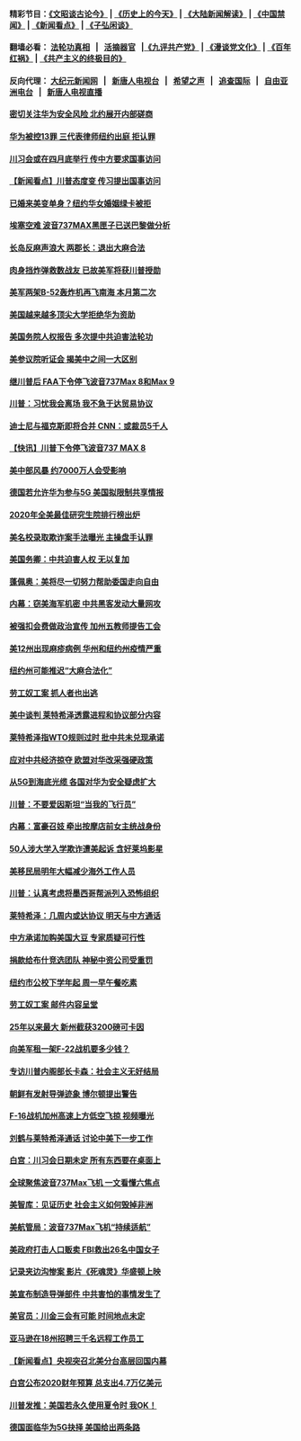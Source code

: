 #### 精彩节目：[《文昭谈古论今》](http://134.209.198.168/wenzhao) | [《历史上的今天》](http://134.209.198.168/today-in-history) | [《大陆新闻解读》](http://134.209.198.168/ntdtv-comedy) | [《中国禁闻》](http://134.209.198.168/ntdtv-news) | [《新闻看点》](http://134.209.198.168/news-insight) | [《子弘闲谈》](http://134.209.198.168/zihongxiantan/) 

 #### 翻墙必看： [法轮功真相](http://134.209.198.168:10000/videos/truth.html) &nbsp;&nbsp;|&nbsp;&nbsp; [活摘器官](http://134.209.198.168:10000/videos/res/Organs/) &nbsp;&nbsp;|[《九评共产党》](http://134.209.198.168:10000/videos/jiuping) | [《漫谈党文化》](http://134.209.198.168:10000/videos/mtdwh) | [《百年红祸》](http://134.209.198.168:10000/videos/bnhh) | [《共产主义的终极目的》](http://134.209.198.168:10000/videos/res/zjmd) 

 #### 反向代理： [大纪元新闻网](http://134.209.198.168:10080/) &nbsp;&nbsp;|&nbsp;&nbsp; [新唐人电视台](http://134.209.198.168:8000/) &nbsp;&nbsp;|&nbsp;&nbsp; [希望之声](http://134.209.198.168:8200/) &nbsp;&nbsp;|&nbsp;&nbsp; [追查国际](http://134.209.198.168:10010/) &nbsp;&nbsp;|&nbsp;&nbsp; [自由亚洲电台](http://134.209.198.168:9800/) &nbsp;&nbsp;|&nbsp;&nbsp; [新唐人电视直播](http://134.209.198.168/) 

#### [密切关注华为安全风险 北约展开内部磋商](../pages/nsc412/n11113653.md?t=03141836) 

#### [华为被控13罪 三代表律师纽约出庭 拒认罪](../pages/nsc412/n11113444.md?t=03141836) 

#### [川习会或在四月底举行 传中方要求国事访问](../pages/nsc412/n11113391.md?t=03141836) 

#### [【新闻看点】川普态度变 传习提出国事访问](../pages/nsc412/n11113351.md?t=03141836) 

#### [已婚来美变单身？纽约华女婚姻绿卡被拒](../pages/nsc412/n11112063.md?t=03141836) 

#### [埃塞空难 波音737MAX黑匣子已送巴黎做分析](../pages/nsc412/n11112958.md?t=03141836) 

#### [长岛反麻声浪大 两郡长：退出大麻合法](../pages/nsc412/n11112066.md?t=03141836) 

#### [肉身挡炸弹救数战友 已故美军将获川普授勋](../pages/nsc412/n11112587.md?t=03141836) 

#### [美军两架B-52轰炸机再飞南海 本月第二次](../pages/nsc412/n11112258.md?t=03141836) 

#### [美国越来越多顶尖大学拒绝华为资助](../pages/nsc412/n11111729.md?t=03141836) 

#### [美国务院人权报告 多次提中共迫害法轮功](../pages/nsc412/n11111708.md?t=03141836) 

#### [美参议院听证会 揭美中之间一大区别](../pages/nsc412/n11111663.md?t=03141836) 

#### [继川普后 FAA下令停飞波音737Max 8和Max 9](../pages/nsc412/n11111489.md?t=03141836) 

#### [川普：习忧我会离场 我不急于达贸易协议](../pages/nsc412/n11111521.md?t=03141836) 

#### [迪士尼与福克斯即将合并 CNN：或裁员5千人](../pages/nsc412/n11111221.md?t=03141836) 

#### [【快讯】川普下令停飞波音737 MAX 8](../pages/nsc412/n11111226.md?t=03141836) 

#### [美中部风暴 约7000万人会受影响](../pages/nsc412/n11111164.md?t=03141836) 

#### [德国若允许华为参与5G 美国拟限制共享情报](../pages/nsc412/n11111029.md?t=03141836) 

#### [2020年全美最佳研究生院排行榜出炉](../pages/nsc412/n11110786.md?t=03141836) 

#### [美名校录取欺诈案手法曝光 主操盘手认罪](../pages/nsc412/n11110772.md?t=03141836) 

#### [美国务卿：中共迫害人权 无以复加](../pages/nsc412/n11110966.md?t=03141836) 

#### [蓬佩奥：美将尽一切努力帮助委国走向自由](../pages/nsc412/n11110670.md?t=03141836) 

#### [内幕：窃美海军机密 中共黑客发动大量网攻](../pages/nsc412/n11110402.md?t=03141836) 

#### [被强扣会费做政治宣传  加州五教师提告工会](../pages/nsc412/n11110544.md?t=03141836) 

#### [美12州出现麻疹病例 华州和纽约州疫情严重](../pages/nsc412/n11110217.md?t=03141836) 

#### [纽约州可能推迟“大麻合法化”](../pages/nsc412/n11109346.md?t=03141836) 

#### [劳工奴工案 抓人者也出逃](../pages/nsc412/n11109329.md?t=03141836) 

#### [美中谈判 莱特希泽透露进程和协议部分内容](../pages/nsc412/n11109087.md?t=03141836) 

#### [莱特希泽指WTO规则过时 批中共未兑现承诺](../pages/nsc412/n11109063.md?t=03141836) 

#### [应对中共经济掠夺 欧盟对华改采强硬政策](../pages/nsc412/n11108858.md?t=03141836) 

#### [从5G到海底光缆 各国对华为安全疑虑扩大](../pages/nsc412/n11108721.md?t=03141836) 

#### [川普：不要爱因斯坦“当我的飞行员”](../pages/nsc412/n11108700.md?t=03141836) 

#### [内幕：富豪召妓 牵出按摩店前女主统战身份](../pages/nsc412/n11105502.md?t=03141836) 

#### [50人涉大学入学欺诈遭美起诉 含好莱坞影星](../pages/nsc412/n11108505.md?t=03141836) 

#### [美移民局明年大幅减少海外工作人员](../pages/nsc412/n11108390.md?t=03141836) 

#### [川普：认真考虑将墨西哥帮派列入恐怖组织](../pages/nsc412/n11108136.md?t=03141836) 

#### [莱特希泽：几周内或达协议 明天与中方通话](../pages/nsc412/n11108304.md?t=03141836) 

#### [中方承诺加购美国大豆 专家质疑可行性](../pages/nsc412/n11108049.md?t=03141836) 

#### [捐款给布什竞选团队 神秘中资公司受重罚](../pages/nsc412/n11106264.md?t=03141836) 

#### [纽约市公校下学年起   周一早午餐吃素](../pages/nsc412/n11106901.md?t=03141836) 

#### [劳工奴工案 邮件内容呈堂](../pages/nsc412/n11106872.md?t=03141836) 

#### [25年以来最大 新州截获3200磅可卡因](../pages/nsc412/n11106898.md?t=03141836) 

#### [向美军租一架F-22战机要多少钱？](../pages/nsc412/n11107177.md?t=03141836) 

#### [专访川普内阁部长卡森：社会主义无好结局](../pages/nsc412/n11106241.md?t=03141836) 

#### [朝鲜有发射导弹迹象 博尔顿提出警告](../pages/nsc412/n11106995.md?t=03141836) 

#### [F-16战机加州高速上方低空飞掠 视频曝光](../pages/nsc412/n11106752.md?t=03141836) 

#### [刘鹤与莱特希泽通话 讨论中美下一步工作](../pages/nsc412/n11106694.md?t=03141836) 

#### [白宫：川习会日期未定 所有东西要在桌面上](../pages/nsc412/n11106437.md?t=03141836) 

#### [全球聚焦波音737Max飞机 一文看懂六焦点](../pages/nsc412/n11106469.md?t=03141836) 

#### [美智库：见证历史 社会主义如何毁掉非洲](../pages/nsc412/n11106407.md?t=03141836) 

#### [美航管局：波音737Max飞机“持续适航”](../pages/nsc412/n11106409.md?t=03141836) 

#### [美政府打击人口贩卖 FBI救出26名中国女子](../pages/nsc412/n11106125.md?t=03141836) 

#### [记录夹边沟惨案 影片《死魂灵》华盛顿上映](../pages/nsc412/n11106295.md?t=03141836) 

#### [美宣布制造导弹部件 中共害怕的事情发生了](../pages/nsc412/n11106256.md?t=03141836) 

#### [美官员：川金三会有可能 时间地点未定](../pages/nsc412/n11106114.md?t=03141836) 

#### [亚马逊在18州招聘三千名远程工作员工](../pages/nsc412/n11105885.md?t=03141836) 

#### [【新闻看点】央视突召北美分台高层回国内幕](../pages/nsc412/n11105677.md?t=03141836) 

#### [白宫公布2020财年预算 总支出4.7万亿美元](../pages/nsc412/n11105935.md?t=03141836) 

#### [川普发推：美国若永久使用夏令时 我OK！](../pages/nsc412/n11105746.md?t=03141836) 

#### [德国面临华为5G抉择 美国给出两条路](../pages/nsc412/n11105781.md?t=03141836) 

